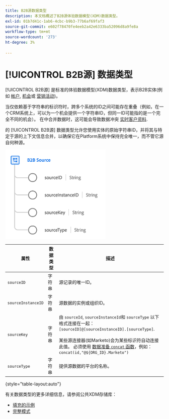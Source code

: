 ```yaml
---
title: B2B源数据类型
description: 本文档概述了B2B源体验数据模型(XDM)数据类型。
exl-id: 01b7d41c-1ab6-4cbc-b9b3-77b6af69faf3
source-git-commit: e602f78470fe4eeb2a42e6333ba52096d8a9fe8a
workflow-type: tm+mt
source-wordcount: '273'
ht-degree: 3%

---
```


# [!UICONTROL B2B源] 数据类型

[!UICONTROL B2B源] 是标准的体验数据模型(XDM)数据类型，表示B2B实体(例如 [帐户](../classes/b2b/business-account.md), [机会](../classes/b2b/business-opportunity.md)或 [营销活动](../classes/b2b/business-campaign.md))。

当仅依赖基于字符串的标识符时，跨多个系统的ID之间可能存在重叠（例如，在一个CRM系统上，可以为一个机会提供一个字符串ID，但同一ID可能指的是一个完全不同的机会）。 在中合并数据时，这可能会导致数据冲突 [实时客户资料](../../profile/home.md).

的 [!UICONTROL B2B源] 数据类型允许您使用实体的原始字符串ID，并将其与特定于源的上下文信息合并，以确保它在Platform系统中保持完全唯一，而不管它源自何种源。

![B2B源结构](../images/data-types/b2b-source.png)

| 属性 | 数据类型 | 描述 |
| --- | --- | --- |
| `sourceID` | 字符串 | 源记录的唯一ID。 |
| `sourceInstanceID` | 字符串 | 源数据的实例或组织ID。 |
| `sourceKey` | 字符串 | 由 `sourceId`, `sourceInstanceId`和 `sourceType` 以下格式连接在一起： `[sourceID]@[sourceInstanceID].[sourceType]`.<br><br>某些源连接器(如Marketo)会为某些标识符自动连接此值。 必须使用 [数据准备 `concat` 函数](../../data-prep/functions.md#string)，例如： `concat(id,"@${ORG_ID}.Marketo")` |
| `sourceType` | 字符串 | 提供源数据的平台的名称。 |

{style=&quot;table-layout:auto&quot;}

有关数据类型的更多详细信息，请参阅公共XDM存储库：

* [填充的示例](https://github.com/adobe/xdm/blob/master/components/datatypes/b2b/b2b-source.example.1.json)
* [完整模式](https://github.com/adobe/xdm/blob/master/components/datatypes/b2b/b2b-source.schema.json)
